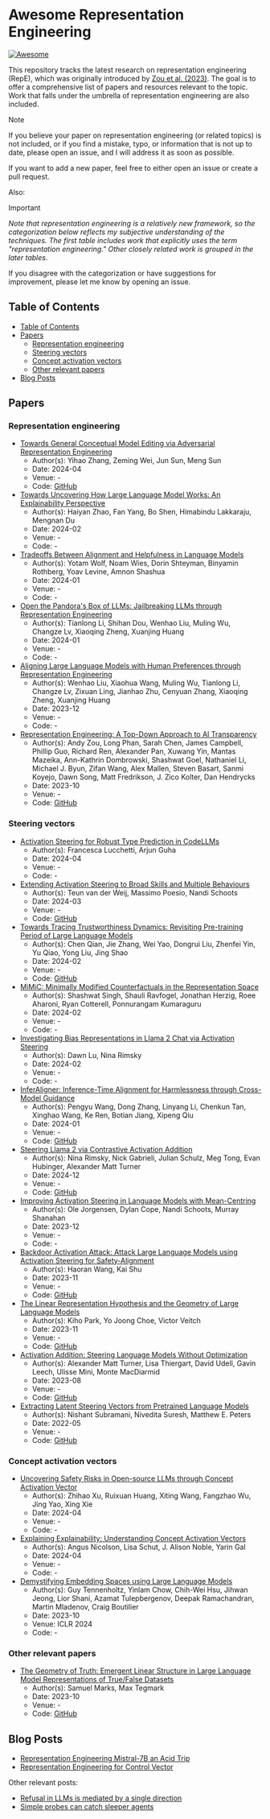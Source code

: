 # Awesome Representation Engineering

[![Awesome](https://awesome.re/badge-flat.svg)](https://github.com/chrisliu298/awesome-representation-engineering)

This repository tracks the latest research on representation engineering (RepE), which was originally introduced by [Zou et al. (2023)](https://arxiv.org/abs/2310.01405). The goal is to offer a comprehensive list of papers and resources relevant to the topic. Work that falls under the umbrella of representation engineering are also included.

> [!NOTE]
> If you believe your paper on representation engineering (or related topics) is not included, or if you find a mistake, typo, or information that is not up to date, please open an issue, and I will address it as soon as possible.
>
> If you want to add a new paper, feel free to either open an issue or create a pull request.

Also:

> [!IMPORTANT]
> *Note that representation engineering is a relatively new framework, so the categorization below reflects my subjective understanding of the techniques. The first table includes work that explicitly uses the term "representation engineering." Other closely related work is grouped in the later tables.*
>
> If you disagree with the categorization or have suggestions for improvement, please let me know by opening an issue.

## Table of Contents

- [Table of Contents](#table-of-contents)
- [Papers](#papers)
  - [Representation engineering](#representation-engineering)
  - [Steering vectors](#steering-vectors)
  - [Concept activation vectors](#concept-activation-vectors)
  - [Other relevant papers](#other-relevant-papers)
- [Blog Posts](#blog-posts)

## Papers

### Representation engineering

- [Towards General Conceptual Model Editing via Adversarial Representation Engineering](https://arxiv.org/abs/2404.13752)
  - Author(s): Yihao Zhang, Zeming Wei, Jun Sun, Meng Sun
  - Date: 2024-04
  - Venue: -
  - Code: [GitHub](https://github.com/Zhang-Yihao/Adversarial-Representation-Engineering)
- [Towards Uncovering How Large Language Model Works: An Explainability Perspective](https://arxiv.org/abs/2402.10688)
  - Author(s): Haiyan Zhao, Fan Yang, Bo Shen, Himabindu Lakkaraju, Mengnan Du
  - Date: 2024-02
  - Venue: -
  - Code: -
- [Tradeoffs Between Alignment and Helpfulness in Language Models](https://arxiv.org/abs/2401.16332)
  - Author(s): Yotam Wolf, Noam Wies, Dorin Shteyman, Binyamin Rothberg, Yoav Levine, Amnon Shashua
  - Date: 2024-01
  - Venue: -
  - Code: -
- [Open the Pandora's Box of LLMs: Jailbreaking LLMs through Representation Engineering](https://arxiv.org/abs/2401.06824)
  - Author(s): Tianlong Li, Shihan Dou, Wenhao Liu, Muling Wu, Changze Lv, Xiaoqing Zheng, Xuanjing Huang
  - Date: 2024-01
  - Venue: -
  - Code: -
- [Aligning Large Language Models with Human Preferences through Representation Engineering](https://arxiv.org/abs/2312.15997)
  - Author(s): Wenhao Liu, Xiaohua Wang, Muling Wu, Tianlong Li, Changze Lv, Zixuan Ling, Jianhao Zhu, Cenyuan Zhang, Xiaoqing Zheng, Xuanjing Huang
  - Date: 2023-12
  - Venue: -
  - Code: -
- [Representation Engineering: A Top-Down Approach to AI Transparency](https://arxiv.org/abs/2310.01405)
  - Author(s): Andy Zou, Long Phan, Sarah Chen, James Campbell, Phillip Guo, Richard Ren, Alexander Pan, Xuwang Yin, Mantas Mazeika, Ann-Kathrin Dombrowski, Shashwat Goel, Nathaniel Li, Michael J. Byun, Zifan Wang, Alex Mallen, Steven Basart, Sanmi Koyejo, Dawn Song, Matt Fredrikson, J. Zico Kolter, Dan Hendrycks
  - Date: 2023-10
  - Venue: -
  - Code: [GitHub](https://github.com/andyzoujm/representation-engineering)

### Steering vectors

- [Activation Steering for Robust Type Prediction in CodeLLMs](https://arxiv.org/abs/2404.01903)
  - Author(s): Francesca Lucchetti, Arjun Guha
  - Date: 2024-04
  - Venue: -
  - Code: -
- [Extending Activation Steering to Broad Skills and Multiple Behaviours](https://arxiv.org/abs/2403.05767)
  - Author(s): Teun van der Weij, Massimo Poesio, Nandi Schoots
  - Date: 2024-03
  - Venue: -
  - Code: [GitHub](https://github.com/TeunvdWeij/extending-activation-addition)
- [Towards Tracing Trustworthiness Dynamics: Revisiting Pre-training Period of Large Language Models](https://arxiv.org/abs/2402.19465)
  - Author(s): Chen Qian, Jie Zhang, Wei Yao, Dongrui Liu, Zhenfei Yin, Yu Qiao, Yong Liu, Jing Shao
  - Date: 2024-02
  - Venue: -
  - Code: [GitHub](https://github.com/ChnQ/TracingLLM)
- [MiMiC: Minimally Modified Counterfactuals in the Representation Space](https://arxiv.org/abs/2402.09631)
  - Author(s): Shashwat Singh, Shauli Ravfogel, Jonathan Herzig, Roee Aharoni, Ryan Cotterell, Ponnurangam Kumaraguru
  - Date: 2024-02
  - Venue: -
  - Code: -
- [Investigating Bias Representations in Llama 2 Chat via Activation Steering](https://arxiv.org/abs/2402.00402)
  - Author(s): Dawn Lu, Nina Rimsky
  - Date: 2024-02
  - Venue: -
  - Code: -
- [InferAligner: Inference-Time Alignment for Harmlessness through Cross-Model Guidance](https://arxiv.org/abs/2401.11206)
  - Author(s): Pengyu Wang, Dong Zhang, Linyang Li, Chenkun Tan, Xinghao Wang, Ke Ren, Botian Jiang, Xipeng Qiu
  - Date: 2024-01
  - Venue: -
  - Code: [GitHub](https://github.com/Jihuai-wpy/InferAligner)
- [Steering Llama 2 via Contrastive Activation Addition](https://arxiv.org/abs/2312.06681)
  - Author(s): Nina Rimsky, Nick Gabrieli, Julian Schulz, Meg Tong, Evan Hubinger, Alexander Matt Turner
  - Date: 2024-12
  - Venue: -
  - Code: [GitHub](https://github.com/nrimsky/CAA)
- [Improving Activation Steering in Language Models with Mean-Centring](https://arxiv.org/abs/2312.03813)
  - Author(s): Ole Jorgensen, Dylan Cope, Nandi Schoots, Murray Shanahan
  - Date: 2023-12
  - Venue: -
  - Code: -
- [Backdoor Activation Attack: Attack Large Language Models using Activation Steering for Safety-Alignment](https://arxiv.org/abs/2311.09433)
  - Author(s): Haoran Wang, Kai Shu
  - Date: 2023-11
  - Venue: -
  - Code: [GitHub](https://github.com/wang2226/Backdoor-Activation-Attack)
- [The Linear Representation Hypothesis and the Geometry of Large Language Models](https://arxiv.org/abs/2311.03658)
  - Author(s): Kiho Park, Yo Joong Choe, Victor Veitch
  - Date: 2023-11
  - Venue: -
  - Code: [GitHub](https://github.com/KihoPark/linear_rep_geometry)
- [Activation Addition: Steering Language Models Without Optimization](https://arxiv.org/abs/2308.10248)
  - Author(s): Alexander Matt Turner, Lisa Thiergart, David Udell, Gavin Leech, Ulisse Mini, Monte MacDiarmid
  - Date: 2023-08
  - Venue: -
  - Code: [GitHub](https://github.com/montemac/activation_additions)
- [Extracting Latent Steering Vectors from Pretrained Language Models](https://arxiv.org/abs/2205.05124)
  - Author(s): Nishant Subramani, Nivedita Suresh, Matthew E. Peters
  - Date: 2022-05
  - Venue: -
  - Code: [GitHub](https://github.com/nishantsubramani/steering_vectors)

### Concept activation vectors

- [Uncovering Safety Risks in Open-source LLMs through Concept Activation Vector](https://arxiv.org/abs/2404.12038)
  - Author(s): Zhihao Xu, Ruixuan Huang, Xiting Wang, Fangzhao Wu, Jing Yao, Xing Xie
  - Date: 2024-04
  - Venue: -
  - Code: -
- [Explaining Explainability: Understanding Concept Activation Vectors](https://arxiv.org/abs/2404.03713)
  - Author(s): Angus Nicolson, Lisa Schut, J. Alison Noble, Yarin Gal
  - Date: 2024-04
  - Venue: -
  - Code: -
- [Demystifying Embedding Spaces using Large Language Models](https://arxiv.org/abs/2310.04475)
  - Author(s): Guy Tennenholtz, Yinlam Chow, Chih-Wei Hsu, Jihwan Jeong, Lior Shani, Azamat Tulepbergenov, Deepak Ramachandran, Martin Mladenov, Craig Boutilier
  - Date: 2023-10
  - Venue: ICLR 2024
  - Code: -

### Other relevant papers

- [The Geometry of Truth: Emergent Linear Structure in Large Language Model Representations of True/False Datasets](https://arxiv.org/abs/2310.06824)
  - Author(s): Samuel Marks, Max Tegmark
  - Date: 2023-10
  - Venue: -
  - Code: [GitHub](https://github.com/saprmarks/geometry-of-truth)

## Blog Posts

- [Representation Engineering Mistral-7B an Acid Trip](https://vgel.me/posts/representation-engineering/)
- [Representation Engineering for Control Vector](https://mlops.substack.com/p/representation-engineering-for-control)

Other relevant posts:

- [Refusal in LLMs is mediated by a single direction](https://www.alignmentforum.org/posts/jGuXSZgv6qfdhMCuJ/refusal-in-llms-is-mediated-by-a-single-direction)
- [Simple probes can catch sleeper agents](https://www.anthropic.com/research/probes-catch-sleeper-agents)
